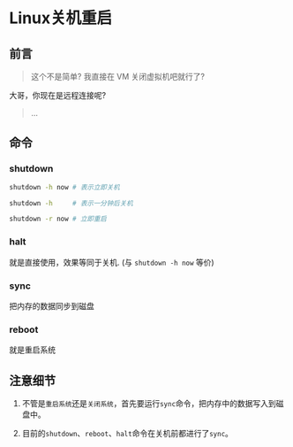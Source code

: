 # Linux关机重启
## 前言

> 这个不是简单? 我直接在 VM 关闭虚拟机吧就行了?

大哥，你现在是远程连接呢?

> ...

## 命令
### shutdown

```Bash
shutdown -h now # 表示立即关机

shutdown -h     # 表示一分钟后关机

shutdown -r now # 立即重启
```

### halt

就是直接使用，效果等同于关机. (与 `shutdown -h now` 等价)

### sync

把内存的数据同步到磁盘

### reboot

就是重启系统

## 注意细节

1. 不管是`重启系统`还是`关闭系统`，首先要运行`sync`命令，把内存中的数据写入到磁盘中。

2. 目前的`shutdown`、`reboot`、`halt`命令在关机前都进行了`sync`。
